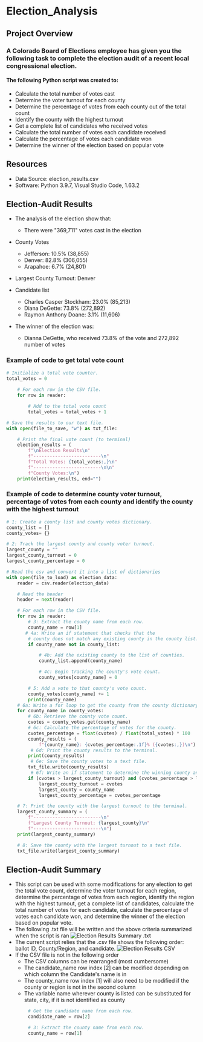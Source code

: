 # Election_Analysis

## Project Overview
### A Colorado Board of Elections employee has given you the following task to complete the election audit of a recent local congressional election.
#### The following Python script was created to:
- Calculate the total number of votes cast
- Determine the voter turnout for each county
- Determine the percentage of votes from each county out of the total count
- Identify the county with the highest turnout
- Get a complete list of candidates who received votes
- Calculate the total number of votes each candidate received
- Calculate the percentage of votes each candidate won
- Determine the winner of the election based on popular vote

## Resources
- Data Source: election_results.csv
- Software: Python 3.9.7, Visual Studio Code, 1.63.2

## Election-Audit Results
- The analysis of the election show that:
  - There were "369,711" votes cast in the election

- County Votes
  - Jefferson: 10.5% (38,855)
  - Denver: 82.8% (306,055)
  - Arapahoe: 6.7% (24,801)
- Largest County Turnout: Denver

- Candidate list
  - Charles Casper Stockham: 23.0% (85,213)
  - Diana DeGette: 73.8% (272,892)
  - Raymon Anthony Doane: 3.1% (11,606)
- The winner of the election was:
    - Dianna DeGette, who received 73.8% of the vote and 272,892 number of votes

### Example of code to get total vote count
```Python
# Initialize a total vote counter.
total_votes = 0
       
    # For each row in the CSV file.
    for row in reader:

        # Add to the total vote count
        total_votes = total_votes + 1

# Save the results to our text file.
with open(file_to_save, "w") as txt_file:

    # Print the final vote count (to terminal)
    election_results = (
        f"\nElection Results\n"
        f"-------------------------\n"
        f"Total Votes: {total_votes:,}\n"
        f"-------------------------\n\n"
        f"County Votes:\n")
    print(election_results, end="")
```

### Example of code to determine county voter turnout, percentage of votes from each county and identify the county with the highest turnout
```Python
# 1: Create a county list and county votes dictionary.
county_list = []
county_votes= {}

# 2: Track the largest county and county voter turnout.
largest_county = ""
largest_county_turnout = 0
largest_county_percentage = 0

# Read the csv and convert it into a list of dictionaries
with open(file_to_load) as election_data:
    reader = csv.reader(election_data)

    # Read the header
    header = next(reader)

    # For each row in the CSV file.
    for row in reader:
        # 3: Extract the county name from each row.
        county_name = row[1]
       # 4a: Write an if statement that checks that the
        # county does not match any existing county in the county list.
        if county_name not in county_list:

            # 4b: Add the existing county to the list of counties.
            county_list.append(county_name)

            # 4c: Begin tracking the county's vote count.
            county_votes[county_name] = 0

        # 5: Add a vote to that county's vote count.
        county_votes[county_name] += 1
        print(county_name)
    # 6a: Write a for loop to get the county from the county dictionary.
    for county_name in county_votes:
        # 6b: Retrieve the county vote count.
        cvotes = county_votes.get(county_name)
        # 6c: Calculate the percentage of votes for the county.
        cvotes_percentage = float(cvotes) / float(total_votes) * 100
        county_results = (
            f"{county_name}: {cvotes_percentage:.1f}% ({cvotes:,})\n")
         # 6d: Print the county results to the terminal.
        print(county_results)
         # 6e: Save the county votes to a text file.
        txt_file.write(county_results)
         # 6f: Write an if statement to determine the winning county and get its vote count.
        if (cvotes > largest_county_turnout) and (cvotes_percentage > largest_county_percentage):
            largest_county_turnout = cvotes
            largest_county = county_name
            largest_county_percentage = cvotes_percentage

    # 7: Print the county with the largest turnout to the terminal.
    largest_county_summary = (
        f"-------------------------\n"
        f"Largest County Turnout: {largest_county}\n"
        f"-------------------------\n")
    print(largest_county_summary)

    # 8: Save the county with the largest turnout to a text file.
    txt_file.write(largest_county_summary)
```

## Election-Audit Summary
- This script can be used with some modifications for any election to get the total vote count, determine the voter turnout for each region, determine the percentage of votes from each region, identify the region with the highest turnout, get a complete list of candidates, calculate the total number of votes for each candidate, calculate the percentage of votes each candidate won, and determine the winner of the election based on popular vote.
- The following .txt file will be written and the above criteria summarized when the script is ran
![Election Results Summary .txt](Resources/Election_Results_Summary.png)
- The current script relies that the .csv file shows the following order: ballot ID, County/Region, and candidate.
![Election Results CSV](Resources/Elections_Results_CSV.png)
- If the CSV file is not in the following order
  - The CSV columns can be rearranged (most cumbersome)
  - The candidate_name row index [2] can be modified depending on which column the Candidate's name is in
  - The county_name row index [1] will also need to be modified if the county or region is not in the second column
  - The variable name wherever county is listed can be substituted for state, city, if it is not identified as county
```Python
        # Get the candidate name from each row.
        candidate_name = row[2]

        # 3: Extract the county name from each row.
        county_name = row[1]
```
